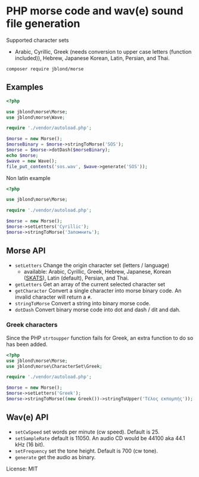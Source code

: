 # PHP morse code and wav(e) sound file generation

Supported character sets

- Arabic, Cyrillic, Greek (needs conversion to upper case letters (function included)), Hebrew, Japanese
Korean, Latin, Persian, and Thai.

`composer require jblond/morse`

## Examples

```php
<?php

use jblond\morse\Morse;
use jblond\morse\Wave;

require './vendor/autoload.php';

$morse = new Morse();
$morseBinary = $morse->stringToMorse('SOS');
$morse = $morse->dotDash($morseBinary);
echo $morse;
$wave = new Wave();
file_put_contents('sos.wav', $wave->generate('SOS'));
```

Non latin example

```PHP
<?php

use jblond\morse\Morse;

require './vendor/autoload.php';

$morse = new Morse();
$morse->setLetters('Cyrillic');
$morse->stringToMorse('Запомнить');
```

## Morse API

- `setLetters` Change the origin character set (letters / language)
  - available:  Arabic, Cyrillic, Greek, Hebrew, Japanese, Korean ([SKATS](https://en.wikipedia.org/wiki/SKATS)), Latin (default), Persian, and Thai.
- `getLetters` Get an array of the current selected character set
- `getCharacter` Convert a single character into morse binary code. An invalid character will return a `#`.
- `stringToMorse` Convert a string into binary morse code.
- `dotDash` Convert binary morse code into dot and dash / dit and dah.

### Greek characters

Since the PHP `strtoupper` function fails for Greek, an extra function to do so has been added.

```PHP
<?php
use jblond\morse\Morse;
use jblond\morse\CharacterSet\Greek;

require './vendor/autoload.php';

$morse = new Morse();
$morse->setLetters('Greek');
$morse->stringToMorse((new Greek())->stringToUpper('Τέλος εκπομπής'));
```

## Wav(e) API

- `setCwSpeed` set words per minute (cw speed). Default is 25.
- `setSampleRate` default is 11050. An audio CD would be  44100 aka 44.1 kHz (16 bit).
- `setFrequency` set the tone height. Default is 700 (cw tone).
- `generate` get the audio as binary.

License: MIT
